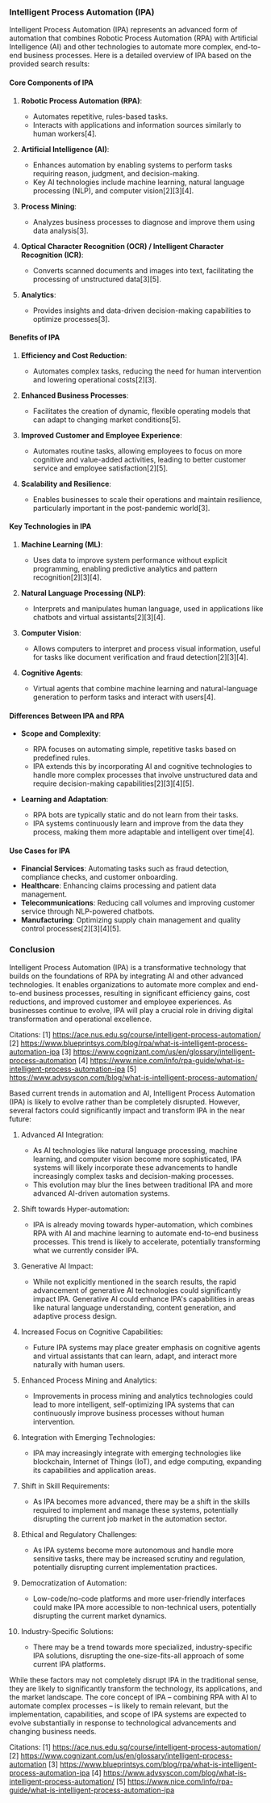 ### Intelligent Process Automation (IPA)

Intelligent Process Automation (IPA) represents an advanced form of automation that combines Robotic Process Automation (RPA) with Artificial Intelligence (AI) and other technologies to automate more complex, end-to-end business processes. Here is a detailed overview of IPA based on the provided search results:

#### Core Components of IPA

1. **Robotic Process Automation (RPA)**:
   - Automates repetitive, rules-based tasks.
   - Interacts with applications and information sources similarly to human workers[4].

2. **Artificial Intelligence (AI)**:
   - Enhances automation by enabling systems to perform tasks requiring reason, judgment, and decision-making.
   - Key AI technologies include machine learning, natural language processing (NLP), and computer vision[2][3][4].

3. **Process Mining**:
   - Analyzes business processes to diagnose and improve them using data analysis[3].

4. **Optical Character Recognition (OCR) / Intelligent Character Recognition (ICR)**:
   - Converts scanned documents and images into text, facilitating the processing of unstructured data[3][5].

5. **Analytics**:
   - Provides insights and data-driven decision-making capabilities to optimize processes[3].

#### Benefits of IPA

1. **Efficiency and Cost Reduction**:
   - Automates complex tasks, reducing the need for human intervention and lowering operational costs[2][3].

2. **Enhanced Business Processes**:
   - Facilitates the creation of dynamic, flexible operating models that can adapt to changing market conditions[5].

3. **Improved Customer and Employee Experience**:
   - Automates routine tasks, allowing employees to focus on more cognitive and value-added activities, leading to better customer service and employee satisfaction[2][5].

4. **Scalability and Resilience**:
   - Enables businesses to scale their operations and maintain resilience, particularly important in the post-pandemic world[3].

#### Key Technologies in IPA

1. **Machine Learning (ML)**:
   - Uses data to improve system performance without explicit programming, enabling predictive analytics and pattern recognition[2][3][4].

2. **Natural Language Processing (NLP)**:
   - Interprets and manipulates human language, used in applications like chatbots and virtual assistants[2][3][4].

3. **Computer Vision**:
   - Allows computers to interpret and process visual information, useful for tasks like document verification and fraud detection[2][3][4].

4. **Cognitive Agents**:
   - Virtual agents that combine machine learning and natural-language generation to perform tasks and interact with users[4].

#### Differences Between IPA and RPA

- **Scope and Complexity**:
  - RPA focuses on automating simple, repetitive tasks based on predefined rules.
  - IPA extends this by incorporating AI and cognitive technologies to handle more complex processes that involve unstructured data and require decision-making capabilities[2][3][4][5].

- **Learning and Adaptation**:
  - RPA bots are typically static and do not learn from their tasks.
  - IPA systems continuously learn and improve from the data they process, making them more adaptable and intelligent over time[4].

#### Use Cases for IPA

- **Financial Services**: Automating tasks such as fraud detection, compliance checks, and customer onboarding.
- **Healthcare**: Enhancing claims processing and patient data management.
- **Telecommunications**: Reducing call volumes and improving customer service through NLP-powered chatbots.
- **Manufacturing**: Optimizing supply chain management and quality control processes[2][3][4][5].


### Conclusion

Intelligent Process Automation (IPA) is a transformative technology that builds on the foundations of RPA by integrating AI and other advanced technologies. It enables organizations to automate more complex and end-to-end business processes, resulting in significant efficiency gains, cost reductions, and improved customer and employee experiences. As businesses continue to evolve, IPA will play a crucial role in driving digital transformation and operational excellence.

Citations:
[1] https://ace.nus.edu.sg/course/intelligent-process-automation/
[2] https://www.blueprintsys.com/blog/rpa/what-is-intelligent-process-automation-ipa
[3] https://www.cognizant.com/us/en/glossary/intelligent-process-automation
[4] https://www.nice.com/info/rpa-guide/what-is-intelligent-process-automation-ipa
[5] https://www.advsyscon.com/blog/what-is-intelligent-process-automation/



Based current trends in automation and AI, Intelligent Process Automation (IPA) is likely to evolve rather than be completely disrupted. However, several factors could significantly impact and transform IPA in the near future:

1. Advanced AI Integration:
   - As AI technologies like natural language processing, machine learning, and computer vision become more sophisticated, IPA systems will likely incorporate these advancements to handle increasingly complex tasks and decision-making processes.
   - This evolution may blur the lines between traditional IPA and more advanced AI-driven automation systems.

2. Shift towards Hyper-automation:
   - IPA is already moving towards hyper-automation, which combines RPA with AI and machine learning to automate end-to-end business processes. This trend is likely to accelerate, potentially transforming what we currently consider IPA.

3. Generative AI Impact:
   - While not explicitly mentioned in the search results, the rapid advancement of generative AI technologies could significantly impact IPA. Generative AI could enhance IPA's capabilities in areas like natural language understanding, content generation, and adaptive process design.

4. Increased Focus on Cognitive Capabilities:
   - Future IPA systems may place greater emphasis on cognitive agents and virtual assistants that can learn, adapt, and interact more naturally with human users.

5. Enhanced Process Mining and Analytics:
   - Improvements in process mining and analytics technologies could lead to more intelligent, self-optimizing IPA systems that can continuously improve business processes without human intervention.

6. Integration with Emerging Technologies:
   - IPA may increasingly integrate with emerging technologies like blockchain, Internet of Things (IoT), and edge computing, expanding its capabilities and application areas.

7. Shift in Skill Requirements:
   - As IPA becomes more advanced, there may be a shift in the skills required to implement and manage these systems, potentially disrupting the current job market in the automation sector.

8. Ethical and Regulatory Challenges:
   - As IPA systems become more autonomous and handle more sensitive tasks, there may be increased scrutiny and regulation, potentially disrupting current implementation practices.

9. Democratization of Automation:
   - Low-code/no-code platforms and more user-friendly interfaces could make IPA more accessible to non-technical users, potentially disrupting the current market dynamics.

10. Industry-Specific Solutions:
    - There may be a trend towards more specialized, industry-specific IPA solutions, disrupting the one-size-fits-all approach of some current IPA platforms.

While these factors may not completely disrupt IPA in the traditional sense, they are likely to significantly transform the technology, its applications, and the market landscape. The core concept of IPA – combining RPA with AI to automate complex processes – is likely to remain relevant, but the implementation, capabilities, and scope of IPA systems are expected to evolve substantially in response to technological advancements and changing business needs.

Citations:
[1] https://ace.nus.edu.sg/course/intelligent-process-automation/
[2] https://www.cognizant.com/us/en/glossary/intelligent-process-automation
[3] https://www.blueprintsys.com/blog/rpa/what-is-intelligent-process-automation-ipa
[4] https://www.advsyscon.com/blog/what-is-intelligent-process-automation/
[5] https://www.nice.com/info/rpa-guide/what-is-intelligent-process-automation-ipa